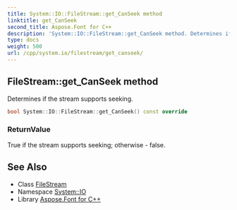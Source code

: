 ```yaml
---
title: System::IO::FileStream::get_CanSeek method
linktitle: get_CanSeek
second_title: Aspose.Font for C++
description: 'System::IO::FileStream::get_CanSeek method. Determines if the stream supports seeking in C++.'
type: docs
weight: 500
url: /cpp/system.io/filestream/get_canseek/
---
```

## FileStream::get_CanSeek method


Determines if the stream supports seeking.

```cpp
bool System::IO::FileStream::get_CanSeek() const override
```


### ReturnValue

True if the stream supports seeking; otherwise - false.

## See Also

* Class [FileStream](../)
* Namespace [System::IO](../../)
* Library [Aspose.Font for C++](../../../)
